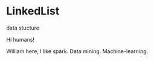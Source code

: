 # LinkedList
data stucture

Hi humans!

William here, I like spark.
Data mining.
Machine-learning.

